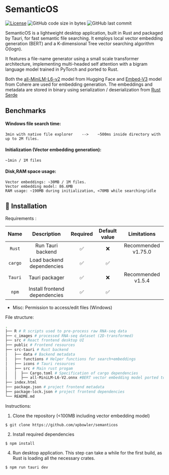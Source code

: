 # SemanticOS

[![License](https://img.shields.io/badge/license-MIT-green)](LICENSE.md)
![GitHub code size in bytes](https://img.shields.io/github/languages/code-size/xpbowler/semanticOS.svg)
![GitHub last commit](https://img.shields.io/github/last-commit/xpbowler/semanticOS)

SemanticOS is a lightweight desktop application, built in Rust and packaged by Tauri, for fast semantic file searching. It employs local vector embedding generation (BERT) and a K-dimensional Tree vector searching algorithm O(logn).

It features a file-name generator using a small scale transformer architecture, implementing multi-headed self attention with a bigram language model trained in PyTorch and ported to Rust.

Both the [all-MiniLM-L6-v2](https://huggingface.co/sentence-transformers/all-MiniLM-L6-v2) model from Hugging Face and [Embed-V3](https://txt.cohere.com/introducing-embed-v3/) model from Cohere are used for embedding generation. The embeddings and metadata are stored in binary using serialization / deserialization from [Rust Serde](https://serde.rs/)

## Benchmarks 

#### Windows file search time:
```
3min with native file explorer    -->    ~500ms inside directory with up to 2M files.
```

#### Initialization (Vector embedding generation):
```
~1min / 1M files
```

#### Disk,RAM space usage:
```
Vector embeddings: ~30MB / 1M files. 
Vector embedding model: 86.6MB
RAM usage: ~190MB during initialization, <70MB while searching/idle
```

## 🔨 Installation

Requirements :

|        Name         |               Description               | Required | Default value |                   Limitations                    |
|:-------------------:|:---------------------------------------:|:--------:|:-------------:|:------------------------------------------------:|
|`Rust`   |   Run Tauri backend  |    ✅     |       ❌       |  Recommended v1.75.0  |
|  `cargo`  | Load backend dependencies  |    ✅     |       ✅       |                          |
|   `Tauri`   |        Tauri packager        |    ✅     |       ❌       |              Recommended v1.5.4            |
|  `npm`  | Install frontend dependencies  |    ✅     |       ✅       |                          |

* Misc: Permission to access/edit files (Windows)
  
File structure:

```bash
.
├── R # R scripts used to pre-process raw RNA-seq data
├── c_images # processed RNA-seq dataset (2D-transformed)
├── src # React frontend desktop UI
├── public # Frontend resources
├── src-tauri # Rust backend
│   ├── data # Backend metadata
│   ├── functions # Helper functions for search+embeddings
│   ├── icons # Tauri resources
│   ├── src # Main rust progam
│   │  ├── Cargo.toml # Specification of cargo dependencies
│   │  ├── all-MiniLM-L6-V2.onnx #BERT vector embedding model ported to Rust
├── index.html 
├── package.json # project frontend metadata
├── package-lock.json # project frontend dependencies
└── README.md 

```

Instructions:

1. Clone the repository (<100MB including vector embedding model)
```
$ git clone https://github.com/xpbowler/semanticos
```
2. Install required dependencies
```
$ npm install
```
4. Run desktop application. This step can take a while for the first build, as Rust is loading all the necessary crates.
```
$ npm run tauri dev
```
